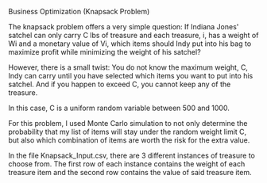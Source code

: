 Business Optimization (Knapsack Problem)

The knapsack problem offers a very simple question: If Indiana Jones' satchel can only carry C lbs of treasure and each treasure, i, has a weight of Wi and a monetary value of Vi, which items should Indy put into his bag to maximize profit while minimizing the weight of his satchel? 

However, there is a small twist: You do not know the maximum weight, C, Indy can carry until you have selected which items you want to put into his satchel. And if you happen to exceed C, you cannot keep any of the treasure. 

In this case, C is a uniform random variable between 500 and 1000.

For this problem, I used Monte Carlo simulation to not only determine the probability that my list of items will stay under the random weight limit C, but also which combination of items are worth the risk for the extra value.

In the file Knapsack_Input.csv, there are 3 different instances of treasure to choose from. The first row of each instance contains the weight of each treasure item and the second row contains the value of said treasure item. 
